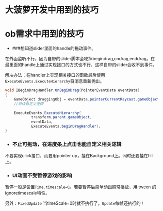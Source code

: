 # 大菠萝开发中用到的技巧



# ob需求中用到的技巧
- ###想知道slider里面的handle的拖动事件。

在外面监听不行，因为自带的slider脚本会吃掉begindrag,ondrag,enddrag。在最里面的handle上通过实现接口的方式也不行，这样自带的slider会收不到事件。

解决办法：在handler上实现相关接口的函数最后使用`ExecuteEvents.ExecuteHierarchy`将消息重新抛出。
```cs
void IBeginDragHandler.OnBeginDrag(PointerEventData eventData)
{
    GameObject draggingObj = eventData.pointerCurrentRaycast.gameObject;
    //继续自定义逻辑
        
    ExecuteEvents.ExecuteHierarchy(
            transform.parent.gameObject, 
            eventData, 
            ExecuteEvents.beginDragHandler);
}
```

- ### 不止可拖动，在进度条上点击也能自定义相关逻辑
不要实现click接口，而要用pointer up，挂在Background上。同时还要挂在fill上。

- ### UI动画不受暂停游戏的影响
暂停一般是设置`Time.timescale=0`。若要暂停后菜单动画照常播放，用itween 的ignoretimescale特性。

另外：`FixedUpdate` 当timeScale=0时就不执行了，`Update`每帧还执行的！